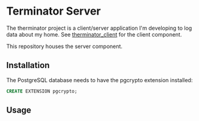 # Terminator Server

The therminator project is a client/server application I'm developing to log
data about my home. See
[therminator\_client](https://github.com/jparker/therminator_client) for the
client component.

This repository houses the server component.

## Installation

The PostgreSQL database needs to have the pgcrypto extension installed:

```sql
CREATE EXTENSION pgcrypto;
```

## Usage
